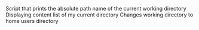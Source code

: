 Script that prints the absolute path name of the current working directory
Displaying content list of my current directory
Changes working directory to home users directory